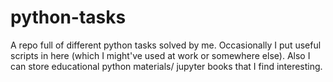 # python-tasks

A repo full of different python tasks solved by me. Occasionally I put useful scripts in here (which I might've used at work or somewhere else).
Also I can store educational python materials/ jupyter books that I find interesting.
